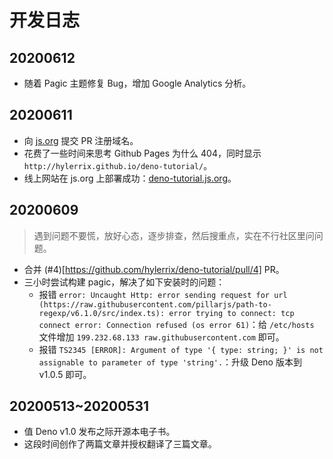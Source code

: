 # 开发日志

## 20200612

* 随着 Pagic 主题修复 Bug，增加 Google Analytics 分析。

## 20200611

* 向 [js.org](http://js.org/) 提交 PR 注册域名。
* 花费了一些时间来思考 Github Pages 为什么 404，同时显示 `http://hylerrix.github.io/deno-tutorial/`。
* 线上网站在 js.org 上部署成功：[deno-tutorial.js.org]( https://deno-tutorial.js.org)。

## 20200609

> 遇到问题不要慌，放好心态，逐步排查，然后搜重点，实在不行社区里问问题。

* 合并 (#4)[https://github.com/hylerrix/deno-tutorial/pull/4] PR。
* 三小时尝试构建 pagic，解决了如下安装时的问题：
  * 报错 `error: Uncaught Http: error sending request for url (https://raw.githubusercontent.com/pillarjs/path-to-regexp/v6.1.0/src/index.ts): error trying to connect: tcp connect error: Connection refused (os error 61)`：给 `/etc/hosts` 文件增加 `199.232.68.133 raw.githubusercontent.com` 即可。
  * 报错 `TS2345 [ERROR]: Argument of type '{ type: string; }' is not assignable to parameter of type 'string'.`：升级 Deno 版本到 v1.0.5 即可。

## 20200513~20200531

* 值 Deno v1.0 发布之际开源本电子书。
* 这段时间创作了两篇文章并授权翻译了三篇文章。